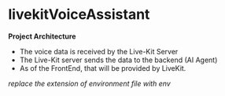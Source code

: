 # livekitVoiceAssistant

<b>Project Architecture</b>

<ul>
<li>The voice data is received by the Live-Kit Server</li>
<li>The Live-Kit server sends the data to the backend (AI Agent)</li>
<li>As of the FrontEnd, that will be provided by LiveKit.</li>
</ul>

<i>replace the extension of environment file with env</i>
